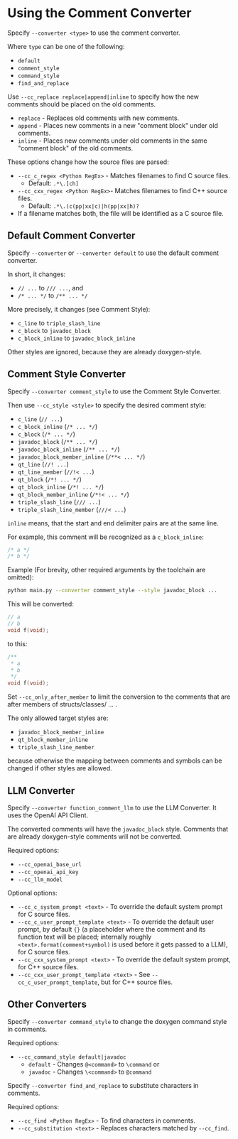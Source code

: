 # Using the Comment Converter

Specify `--converter <type>` to use the comment converter.

Where `type` can be one of the following:

- `default`
- `comment_style`
- `command_style`
- `find_and_replace` 

Use `--cc_replace replace|append|inline` to specify how the new comments should be placed on the old comments.
- `replace` - Replaces old comments with new comments.
- `append` - Places new comments in a new "comment block" under old comments.
- `inline` - Places new comments under old comments in the same "comment block" of the old comments.

These options change how the source files are parsed:
- `--cc_c_regex <Python RegEx>` - Matches filenames to find C source files.
    - Default: `.*\.[ch]`
- `--cc_cxx_regex <Python RegEx>`- Matches filenames to find C++ source files.
    - Default: `.*\.(c(pp|xx|c)|h(pp|xx|h)?`
- If a filename matches both, the file will be identified as a C source file.

## Default Comment Converter

Specify `--converter` or `--converter default` to use the default comment converter.

In short, it changes:

- `// ...` to `/// ...`, and
- `/* ... */` to `/** ... */`

More precisely, it changes (see Comment Style):

- `c_line` to `triple_slash_line`
- `c_block` to `javadoc_block`
- `c_block_inline` to `javadoc_block_inline`

Other styles are ignored, because they are already doxygen-style.

## Comment Style Converter

Specify `--converter comment_style` to use the Comment Style Converter.

Then use `--cc_style <style>` to specify the desired comment style:

- `c_line` (`// ...`)
- `c_block_inline` (`/* ... */`)
- `c_block` (`/* ... */`)
- `javadoc_block` (`/** ... */`)
- `javadoc_block_inline`  (`/** ... */`)
- `javadoc_block_member_inline` (`/**< ... */`)
- `qt_line` (`//! ...`)
- `qt_line_member` (`//!< ...`)
- `qt_block` (`/*! ... */`)
- `qt_block_inline` (`/*! ... */`)
- `qt_block_member_inline` (`/*!< ... */`)
- `triple_slash_line` (`/// ...`)
- `triple_slash_line_member` (`///< ...`)

`inline` means, that the start and end delimiter pairs are at the same line.

For example, this comment will be recognized as a `c_block_inline`:

```c
/* a */
/* b */
```

Example (For brevity, other required arguments by the toolchain are omitted):

```sh
python main.py --converter comment_style --style javadoc_block ...
```

This will be converted:

```c
// a
// b
void f(void);
```

to this:

```c
/**
 * a
 * b
 */
void f(void);
```

Set `--cc_only_after_member` to limit the conversion to the comments that are after members of structs/classes/ ... .

The only allowed target styles are:

- `javadoc_block_member_inline`
- `qt_block_member_inline`
- `triple_slash_line_member`

because otherwise the mapping between comments and symbols can be changed if other styles are allowed.

## LLM Converter

Specify `--converter function_comment_llm` to use the LLM Converter. It uses the OpenAI API Client.

The converted comments will have the `javadoc_block` style. Comments that are already doxygen-style comments will not be converted. 

Required options:

- `--cc_openai_base_url`
- `--cc_openai_api_key`
- `--cc_llm_model`

Optional options:

- `--cc_c_system_prompt <text>` - To override the default system prompt for C source files.
- `--cc_c_user_prompt_template <text>` - To override the default user prompt, by default `{}` (a placeholder where the comment and its function text will be placed; internally roughly `<text>.format(comment+symbol)` is used before it gets passed to a LLM), for C source files.
- `--cc_cxx_system_prompt <text>` - To override the default system prompt, for C++ source files.
- `--cc_cxx_user_prompt_template <text>` - See `--cc_c_user_prompt_template`, but for C++ source files.

## Other Converters

Specify `--converter command_style` to change the doxygen command style in comments.

Required options:

- `--cc_command_style default|javadoc`
    - `default` - Changes `@<command>` to `\command` or 
    - `javadoc` - Changes `\<command>` to `@command`

Specify `--converter find_and_replace` to substitute characters in comments.

Required options:
- `--cc_find <Python RegEx>` - To find characters in comments.
- `--cc_substitution <text>` - Replaces characters matched by `--cc_find`.
